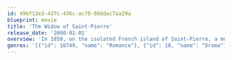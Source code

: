 ```yaml
---
id: 49bf12e3-437c-436c-acf0-80ddac7aa29a
blueprint: movie
title: 'The Widow of Saint-Pierre'
release_date: '2000-01-01'
overview: 'In 1850, on the isolated French island of Saint-Pierre, a murder shocks the natives. Two fishermen are arrested. One of them, Louis Ollivier, dies in custody. The other, Neel Auguste, is sentenced to death by the guillotine. The island is so small that it has neither a guillotine nor an executioner. While those are sent for Auguste is placed under the supervision of army Captain.'
genres: '[{"id": 10749, "name": "Romance"}, {"id": 18, "name": "Drama"}]'
---
```

